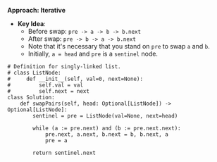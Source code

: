 **Approach: Iterative**

* **Key Idea**:
	* Before swap: `pre -> a -> b -> b.next`
	* After swap: `pre -> b -> a -> b.next`
	* Note that it's necessary that you stand on `pre` to swap `a` and `b`.
	* Initially, `a = head` and `pre` is a `sentinel` node.
```
# Definition for singly-linked list.
# class ListNode:
#     def __init__(self, val=0, next=None):
#         self.val = val
#         self.next = next
class Solution:
    def swapPairs(self, head: Optional[ListNode]) -> Optional[ListNode]:
        sentinel = pre = ListNode(val=None, next=head)
        
        while (a := pre.next) and (b := pre.next.next):            
            pre.next, a.next, b.next = b, b.next, a
            pre = a

        return sentinel.next
```

